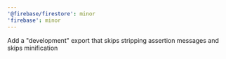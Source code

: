 ```yaml
---
'@firebase/firestore': minor
'firebase': minor
---
```


Add a "development" export that skips stripping assertion messages and skips minification
